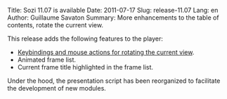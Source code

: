 Title: Sozi 11.07 is available
Date: 2011-07-17
Slug: release-11.07
Lang: en
Author: Guillaume Savaton
Summary:
    More enhancements to the table of contents, rotate the current view.

This release adds the following features to the player:

* [Keybindings and mouse actions for rotating the current view](https://github.com/senshu/Sozi/issues/50).
* Animated frame list.
* Current frame title highlighted in the frame list.

Under the hood, the presentation script has been reorganized to facilitate the development of new modules.


